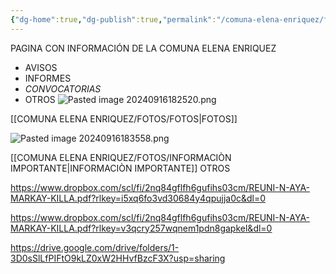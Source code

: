 ```yaml
---
{"dg-home":true,"dg-publish":true,"permalink":"/comuna-elena-enriquez/fotos/inicio/","tags":["gardenEntry"],"dgPassFrontmatter":true}
---
```


PAGINA CON INFORMACIÓN DE LA COMUNA ELENA ENRIQUEZ

- AVISOS
- INFORMES
- *CONVOCATORIAS* 
- OTROS
![Pasted image 20240916182520.png](/img/user/COMUNA%20ELENA%20ENRIQUEZ/FOTOS/Pasted%20image%2020240916182520.png)


[[COMUNA ELENA ENRIQUEZ/FOTOS/FOTOS\|FOTOS]]


![Pasted image 20240916183558.png](/img/user/COMUNA%20ELENA%20ENRIQUEZ/FOTOS/Pasted%20image%2020240916183558.png)

[[COMUNA ELENA ENRIQUEZ/FOTOS/INFORMACIÒN IMPORTANTE\|INFORMACIÒN IMPORTANTE]]
OTROS


https://www.dropbox.com/scl/fi/2nq84gflfh6gufihs03cm/REUNI-N-AYA-MARKAY-KILLA.pdf?rlkey=i5xq6fo3vd30684y4qpujja0c&dl=0

https://www.dropbox.com/scl/fi/2nq84gflfh6gufihs03cm/REUNI-N-AYA-MARKAY-KILLA.pdf?rlkey=v3qcry257wqnem1pdn8gapkel&dl=0


https://drive.google.com/drive/folders/1-3D0sSlLfPIFtO9kLZ0xW2HHvfBzcF3X?usp=sharing







